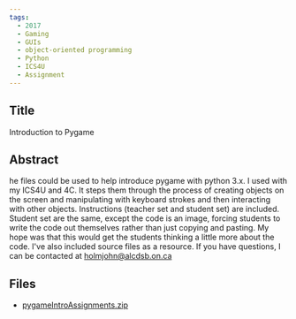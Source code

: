 ```yaml
---
tags:
  - 2017
  - Gaming
  - GUIs
  - object-oriented programming
  - Python
  - ICS4U
  - Assignment
---
```

    
## Title

Introduction to Pygame

## Abstract

he files could be used to help introduce pygame with python 3.x. I used with my ICS4U and 4C. It steps them through the process of creating objects on the screen and manipulating with keyboard strokes and then interacting with other objects.
Instructions (teacher set and student set) are included.  Student set are the same, except the code is an image, forcing students to write the code out themselves rather than just copying and pasting.  My hope was that this would get the students thinking a little more about the code. I've also included source files as a resource.
If you have questions, I can be contacted at holmjohn@alcdsb.on.ca

## Files

- [pygameIntroAssignments.zip](https://www.russellgordon.ca/acse/cemc-cse-resources/resources/2017/John_Holmes/pygameIntroAssignments.zip)

